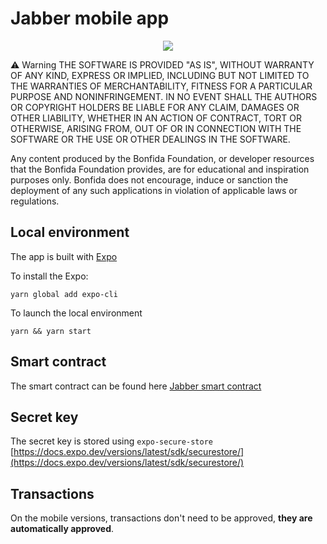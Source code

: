 # Jabber mobile app

<p align="center">
<img src="https://bafybeifyenkk6oytiurf6cikmostgoa23l5snc24e4zz4vbfkgpnfy5wxu.ipfs.infura-ipfs.io/"/>
</p>

⚠️ Warning
THE SOFTWARE IS PROVIDED "AS IS", WITHOUT WARRANTY OF ANY KIND, EXPRESS OR IMPLIED, INCLUDING BUT NOT LIMITED TO THE WARRANTIES OF MERCHANTABILITY, FITNESS FOR A PARTICULAR PURPOSE AND NONINFRINGEMENT. IN NO EVENT SHALL THE AUTHORS OR COPYRIGHT HOLDERS BE LIABLE FOR ANY CLAIM, DAMAGES OR OTHER LIABILITY, WHETHER IN AN ACTION OF CONTRACT, TORT OR OTHERWISE, ARISING FROM, OUT OF OR IN CONNECTION WITH THE SOFTWARE OR THE USE OR OTHER DEALINGS IN THE SOFTWARE.

Any content produced by the Bonfida Foundation, or developer resources that the Bonfida Foundation provides, are for educational and inspiration purposes only. Bonfida does not encourage, induce or sanction the deployment of any such applications in violation of applicable laws or regulations.

## Local environment

The app is built with [Expo](https://docs.expo.dev/)

To install the Expo:

```
yarn global add expo-cli
```

To launch the local environment

```
yarn && yarn start
```

## Smart contract

The smart contract can be found here [Jabber smart contract](https://github.com/Bonfida/jabber)

## Secret key

The secret key is stored using `expo-secure-store` [https://docs.expo.dev/versions/latest/sdk/securestore/](https://docs.expo.dev/versions/latest/sdk/securestore/)

## Transactions

On the mobile versions, transactions don't need to be approved, **they are automatically approved**.
